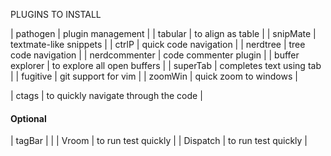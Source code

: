 PLUGINS TO INSTALL

| pathogen | plugin management |
| tabular | to align as table |
| snipMate | textmate-like snippets |
| ctrlP | quick code navigation |
| nerdtree | tree code navigation |
| nerdcommenter | code commenter plugin |
| buffer explorer | to explore all open buffers |
| superTab | completes text using tab |
| fugitive | git support for vim |
| zoomWin | quick zoom to windows |

| ctags | to quickly navigate through the code |


#### Optional
| tagBar | |
| Vroom | to run test quickly |
| Dispatch | to run test quickly |

